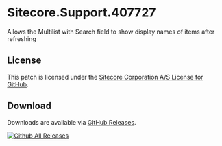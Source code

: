 # Sitecore.Support.407727
Allows the Multilist with Search field to show display names of items after refreshing

## License  
This patch is licensed under the [Sitecore Corporation A/S License for GitHub](https://github.com/sitecoresupport/Sitecore.Support.407727/blob/master/LICENSE).  

## Download  
Downloads are available via [GitHub Releases](https://github.com/sitecoresupport/Sitecore.Support.407727/releases).  

[![Github All Releases](https://img.shields.io/github/downloads/SitecoreSupport/Sitecore.Support.407727/total.svg)](https://github.com/SitecoreSupport/Sitecore.Support.407727/releases)
